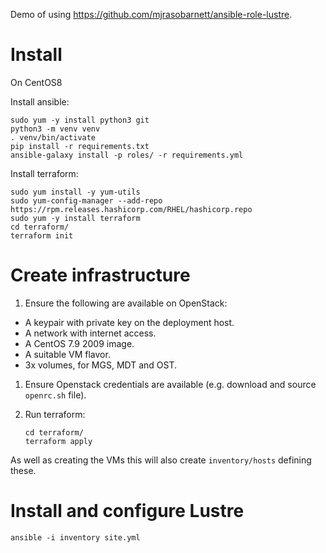 Demo of using https://github.com/mjrasobarnett/ansible-role-lustre.


# Install

On CentOS8

Install ansible:
```
sudo yum -y install python3 git
python3 -m venv venv
. venv/bin/activate
pip install -r requirements.txt
ansible-galaxy install -p roles/ -r requirements.yml
```

Install terraform:
```
sudo yum install -y yum-utils
sudo yum-config-manager --add-repo https://rpm.releases.hashicorp.com/RHEL/hashicorp.repo
sudo yum -y install terraform
cd terraform/
terraform init
```

# Create infrastructure

1. Ensure the following are available on OpenStack:
- A keypair with private key on the deployment host.
- A network with internet access.
- A CentOS 7.9 2009 image.
- A suitable VM flavor.
- 3x volumes, for MGS, MDT and OST.

1. Ensure Openstack credentials are available (e.g. download and source `openrc.sh` file).

1. Run terraform:

    ```
    cd terraform/
    terraform apply
    ```

As well as creating the VMs this will also create `inventory/hosts` defining these.

# Install and configure Lustre
```
ansible -i inventory site.yml
```
